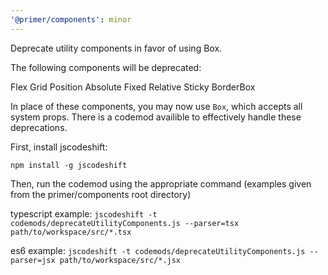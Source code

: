 ```yaml
---
'@primer/components': minor
---
```


Deprecate utility components in favor of using Box.

The following components will be deprecated:

Flex
Grid
Position
Absolute
Fixed
Relative
Sticky
BorderBox

In place of these components, you may now use `Box`, which accepts all system props. There is a codemod availible to effectively handle these deprecations.

First, install jscodeshift:

`npm install -g jscodeshift`

Then, run the codemod using the appropriate command (examples given from the primer/components root directory)

typescript example:
`jscodeshift -t codemods/deprecateUtilityComponents.js --parser=tsx path/to/workspace/src/*.tsx`

es6 example:
`jscodeshift -t codemods/deprecateUtilityComponents.js --parser=jsx path/to/workspace/src/*.jsx`

